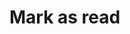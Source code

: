 # Mark as read

<api-endpoint openapi-path="../cotalk.yaml" endpoint="/api/user/private/{user_id}/notification/{notification_id}" method="PUT">


</api-endpoint>